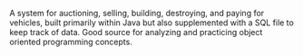 A system for auctioning, selling, building, destroying, and paying for vehicles, built primarily within Java but also supplemented with a SQL file to keep track of data. Good source for analyzing and practicing object oriented programming concepts.
